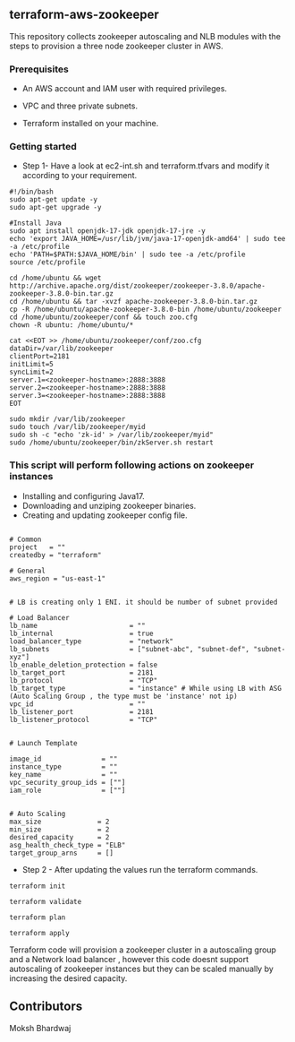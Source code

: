 ## terraform-aws-zookeeper

This repository collects zookeeper autoscaling and NLB modules with the steps to provision a three node zookeeper cluster in AWS.


### Prerequisites

* An AWS account and IAM user with required privileges.

* VPC and three private subnets.

* Terraform installed on your machine.

### Getting started

* Step 1- Have a look at ec2-int.sh and terraform.tfvars and modify it according to your requirement.

```
#!/bin/bash
sudo apt-get update -y
sudo apt-get upgrade -y

#Install Java
sudo apt install openjdk-17-jdk openjdk-17-jre -y
echo 'export JAVA_HOME=/usr/lib/jvm/java-17-openjdk-amd64' | sudo tee -a /etc/profile
echo 'PATH=$PATH:$JAVA_HOME/bin' | sudo tee -a /etc/profile
source /etc/profile

cd /home/ubuntu && wget http://archive.apache.org/dist/zookeeper/zookeeper-3.8.0/apache-zookeeper-3.8.0-bin.tar.gz
cd /home/ubuntu && tar -xvzf apache-zookeeper-3.8.0-bin.tar.gz
cp -R /home/ubuntu/apache-zookeeper-3.8.0-bin /home/ubuntu/zookeeper
cd /home/ubuntu/zookeeper/conf && touch zoo.cfg
chown -R ubuntu: /home/ubuntu/*

cat <<EOT >> /home/ubuntu/zookeeper/conf/zoo.cfg
dataDir=/var/lib/zookeeper
clientPort=2181
initLimit=5
syncLimit=2
server.1=<zookeeper-hostname>:2888:3888
server.2=<zookeeper-hostname>:2888:3888
server.3=<zookeeper-hostname>:2888:3888
EOT

sudo mkdir /var/lib/zookeeper
sudo touch /var/lib/zookeeper/myid
sudo sh -c "echo 'zk-id' > /var/lib/zookeeper/myid"
sudo /home/ubuntu/zookeeper/bin/zkServer.sh restart
```
### This script will perform following actions on zookeeper instances 
* Installing and configuring Java17.
* Downloading and unziping zookeeper binaries.
* Creating and updating zookeeper config file.


```

# Common
project   = ""
createdby = "terraform"

# General 
aws_region = "us-east-1"


# LB is creating only 1 ENI. it should be number of subnet provided

# Load Balancer
lb_name                       = ""
lb_internal                   = true
load_balancer_type            = "network"
lb_subnets                    = ["subnet-abc", "subnet-def", "subnet-xyz"]
lb_enable_deletion_protection = false
lb_target_port                = 2181
lb_protocol                   = "TCP"
lb_target_type                = "instance" # While using LB with ASG (Auto Scaling Group , the type must be 'instance' not ip)
vpc_id                        = ""
lb_listener_port              = 2181
lb_listener_protocol          = "TCP"


# Launch Template

image_id               = ""
instance_type          = ""
key_name               = ""
vpc_security_group_ids = [""]
iam_role               = [""]


# Auto Scaling
max_size              = 2
min_size              = 2
desired_capacity      = 2
asg_health_check_type = "ELB"
target_group_arns     = []
```
* Step 2 - After updating the values run the terraform commands.
```
terraform init
```
```
terraform validate
```
```
terraform plan
```
```
terraform apply
```
Terraform code will provision a zookeeper cluster in a autoscaling group and a Network load balancer , however this code doesnt support autoscaling of zookeeper instances but they can be scaled manually by increasing the desired capacity.

## Contributors
Moksh Bhardwaj





  
